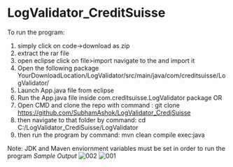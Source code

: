 # LogValidator_CreditSuisse
To run the program:
1. simply click on code->download as zip
2. extract the rar file
3. open eclipse click on file>import navigate to the and import it
4. Open the following package
   YourDownloadLocation/LogValidator/src/main/java/com/creditsuisse/LogValidator/
5. Launch App.java file from eclipse
6. Run the App.java file inside com.creditsuisse.LogValidator package 
OR
1. Open CMD and clone the repo with command : git clone https://github.com/SubhamAshok/LogValidator_CrediSuisse
2. then navigate to that folder by command: cd C:/LogValidator_CrediSuisse/LogValidator
3. then run the program by command: mvn clean compile exec:java
 
Note: JDK and Maven enviornment variables must be set in order to run the program
*Sample Output*
![002](https://user-images.githubusercontent.com/65991579/143783526-5a4b8296-cf44-412a-9856-8a753f66d1ce.jpg)
![001](https://user-images.githubusercontent.com/65991579/143783527-7a405eaa-9563-4dc2-917e-d7fb494d9d8f.jpg)
